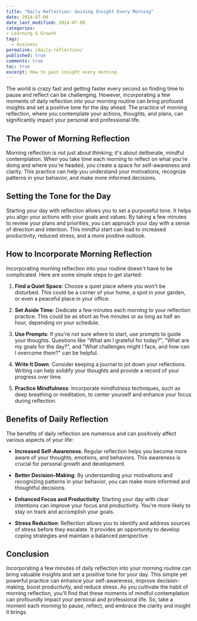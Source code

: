 ```yaml
---
title: "Daily Reflection: Gaining Insight Every Morning"
date: 2014-07-08
date_last_modified: 2024-07-09
categories:
- Learning & Growth
tags:
  - business
permalink: /daily-reflection/
published: true
comments: true
toc: true
excerpt: How to gain insight every morning.
---
```

The world is crazy fast and getting faster every second so finding time to pause and reflect can be challenging. However, incorporating a few moments of daily reflection into your morning routine can bring profound insights and set a positive tone for the day ahead. The practice of morning reflection, where you contemplate your actions, thoughts, and plans, can significantly impact your personal and professional life.

## The Power of Morning Reflection
Morning reflection is not just about thinking; it's about deliberate, mindful contemplation. When you take time each morning to reflect on what you're doing and where you're headed, you create a space for self-awareness and clarity. This practice can help you understand your motivations, recognize patterns in your behavior, and make more informed decisions.

## Setting the Tone for the Day
Starting your day with reflection allows you to set a purposeful tone. It helps you align your actions with your goals and values. By taking a few minutes to review your plans and priorities, you can approach your day with a sense of direction and intention. This mindful start can lead to increased productivity, reduced stress, and a more positive outlook.

## How to Incorporate Morning Reflection
Incorporating morning reflection into your routine doesn't have to be complicated. Here are some simple steps to get started:

1. **Find a Quiet Space**: Choose a quiet place where you won't be disturbed. This could be a corner of your home, a spot in your garden, or even a peaceful place in your office.

2. **Set Aside Time**: Dedicate a few minutes each morning to your reflection practice. This could be as short as five minutes or as long as half an hour, depending on your schedule.

3. **Use Prompts**: If you're not sure where to start, use prompts to guide your thoughts. Questions like "What am I grateful for today?", "What are my goals for the day?", and "What challenges might I face, and how can I overcome them?" can be helpful.

4. **Write It Down**: Consider keeping a journal to jot down your reflections. Writing can help solidify your thoughts and provide a record of your progress over time.

5. **Practice Mindfulness**: Incorporate mindfulness techniques, such as deep breathing or meditation, to center yourself and enhance your focus during reflection.

## Benefits of Daily Reflection
The benefits of daily reflection are numerous and can positively affect various aspects of your life:

- **Increased Self-Awareness**: Regular reflection helps you become more aware of your thoughts, emotions, and behaviors. This awareness is crucial for personal growth and development.

- **Better Decision-Making**: By understanding your motivations and recognizing patterns in your behavior, you can make more informed and thoughtful decisions.

- **Enhanced Focus and Productivity**: Starting your day with clear intentions can improve your focus and productivity. You're more likely to stay on track and accomplish your goals.

- **Stress Reduction**: Reflection allows you to identify and address sources of stress before they escalate. It provides an opportunity to develop coping strategies and maintain a balanced perspective.

## Conclusion
Incorporating a few minutes of daily reflection into your morning routine can bring valuable insights and set a positive tone for your day. This simple yet powerful practice can enhance your self-awareness, improve decision-making, boost productivity, and reduce stress. As you cultivate the habit of morning reflection, you'll find that these moments of mindful contemplation can profoundly impact your personal and professional life. So, take a moment each morning to pause, reflect, and embrace the clarity and insight it brings.